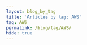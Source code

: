 ```yaml
---
layout: blog_by_tag
title: 'Articles by tag: AWS'
tag: AWS
permalink: /blog/tag/AWS/
hide: true
---
```

